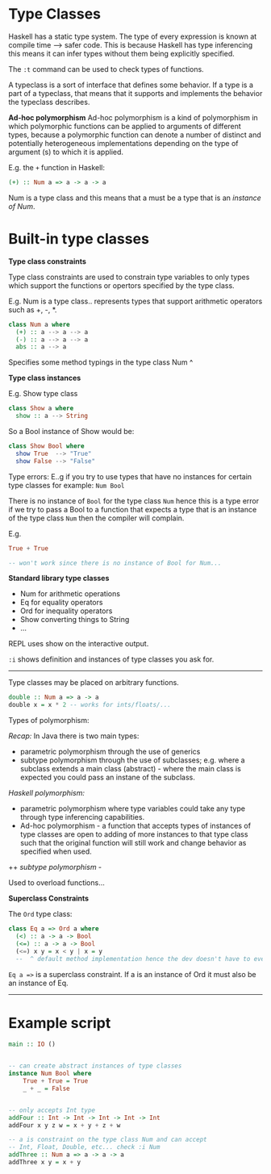 # Type Classes

Haskell has a static type system. The type of every expression is known at compile time --> safer code. This is because Haskell has type inferencing this means it can infer types without them being explicitly specified.

The `:t` command can be used to check types of functions.

A typeclass is a sort of interface that defines some behavior. If a type
is a part of a typeclass, that means that it supports and implements the
behavior the typeclass describes.

**Ad-hoc polymorphism**
Ad-hoc polymorphism is a kind of polymorphism in which polymorphic functions can be applied to arguments of different types, because a polymorphic function can denote a number of distinct and potentially heterogeneous implementations depending on the type of argument (s) to which it is applied.

E.g. the `+` function in Haskell:

```hs
(+) :: Num a => a -> a -> a
```

Num is a type class and this means that a must be a type that is an *instance of Num*.

# Built-in type classes

**Type class constraints**

Type class constraints are used to constrain type variables to only types which support the functions or opertors specified by the type class.

E.g. Num is a type class.. represents types that support arithmetic operators such as +, -, *.

```hs
class Num a where 
  (+) :: a --> a --> a
  (-) :: a --> a --> a
  abs :: a --> a
```

Specifies some method typings in the type class Num ^


**Type class instances**

E.g. Show type class

```hs
class Show a where
  show :: a --> String
```

So a Bool instance of Show would be:

```hs
class Show Bool where
  show True  --> "True"
  show False --> "False"
```

Type errors: E..g if you try to use types that have no instances for certain type classes for example: `Num Bool`

There is no instance of `Bool` for the type class `Num` hence this is a type error if we try to pass a Bool to a function that expects a type that is an instance of the type class `Num` then the compiler will complain.

E.g.

```hs
True + True 

-- won't work since there is no instance of Bool for Num...
```

**Standard library type classes**

- Num for arithmetic operations 
- Eq for equality operators
- Ord for inequality operators
- Show converting things to String
- ...

REPL uses show on the interactive output.

`:i` shows definition and instances of type classes you ask for.



---

Type classes may be placed on arbitrary functions.

```hs
double :: Num a => a -> a
double x = x * 2 -- works for ints/floats/...
```

Types of polymorphism:

*Recap:* In Java there is two main types:
- parametric polymorphism through the use of generics
- subtype polymorphism through the use of subclasses; e.g. where a subclass extends a main class (abstract) - where the main class is expected you could pass an instane of the subclass.

*Haskell polymorphism:*

- parametric polymorphism where type variables could take any type through type inferencing capabilities.
- Ad-hoc polymorphism - a function that accepts types of instances of type classes are open to adding of more instances to that type class such that the original function will still work and change behavior as specified when used.


++ *subtype polymorphism* -

Used to overload functions...


**Superclass Constraints**

The `Ord` type class:

```hs
class Eq a => Ord a where
  (<) :: a -> a -> Bool
  (<=) :: a -> a -> Bool
  (<=) x y = x < y | x = y 
  --  ^ default method implementation hence the dev doesn't have to everytime ord is used...
```

`Eq a =>` is a superclass constraint.
If a is an instance of Ord it must also be an instance of Eq.

---
# Example script

```hs
main :: IO ()


-- can create abstract instances of type classes
instance Num Bool where
    True + True = True 
    _ + _ = False


-- only accepts Int type
addFour :: Int -> Int -> Int -> Int -> Int
addFour x y z w = x + y + z + w

-- a is constraint on the type class Num and can accept
-- Int, Float, Double, etc... check :i Num
addThree :: Num a => a -> a -> a
addThree x y = x + y

```


